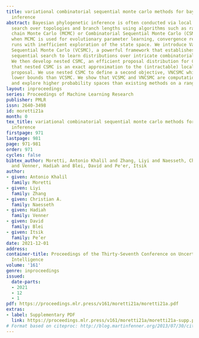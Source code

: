 ```yaml
---
title: variational combinatorial sequential monte carlo methods for bayesian phylogenetic
  inference
abstract: Bayesian phylogenetic inference is often conducted via local or sequential
  search over topologies and branch lengths using algorithms such as random-walk Markov
  chain Monte Carlo (MCMC) or Combinatorial Sequential Monte Carlo (CSMC). However,
  when MCMC is used for evolutionary parameter learning, convergence requires long
  runs with inefficient exploration of the state space. We introduce Variational Combinatorial
  Sequential Monte Carlo (VCSMC), a powerful framework that establishes variational
  sequential search to learn distributions over intricate combinatorial structures.
  We then develop nested CSMC, an efficient proposal distribution for CSMC and prove
  that nested CSMC is an exact approximation to the (intractable) locally optimal
  proposal. We use nested CSMC to define a second objective, VNCSMC which yields tighter
  lower bounds than VCSMC. We show that VCSMC and VNCSMC are computationally efficient
  and explore higher probability spaces than existing methods on a range of tasks.
layout: inproceedings
series: Proceedings of Machine Learning Research
publisher: PMLR
issn: 2640-3498
id: moretti21a
month: 0
tex_title: variational combinatorial sequential monte carlo methods for bayesian phylogenetic
  inference
firstpage: 971
lastpage: 981
page: 971-981
order: 971
cycles: false
bibtex_author: Moretti, Antonio Khalil and Zhang, Liyi and Naesseth, Christian A.
  and Venner, Hadiah and Blei, David and Pe'er, Itsik
author:
- given: Antonio Khalil
  family: Moretti
- given: Liyi
  family: Zhang
- given: Christian A.
  family: Naesseth
- given: Hadiah
  family: Venner
- given: David
  family: Blei
- given: Itsik
  family: Pe’er
date: 2021-12-01
address:
container-title: Proceedings of the Thirty-Seventh Conference on Uncertainty in Artificial
  Intelligence
volume: '161'
genre: inproceedings
issued:
  date-parts:
  - 2021
  - 12
  - 1
pdf: https://proceedings.mlr.press/v161/moretti21a/moretti21a.pdf
extras:
- label: Supplementary PDF
  link: https://proceedings.mlr.press/v161/moretti21a/moretti21a-supp.pdf
# Format based on citeproc: http://blog.martinfenner.org/2013/07/30/citeproc-yaml-for-bibliographies/
---
```

